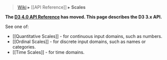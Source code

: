 > [Wiki](Home) ▸ [[API Reference]] ▸ **Scales**

**The [D3 4.0 API Reference](https://github.com/d3/d3/blob/master/API.md) has moved. This page describes the D3 3.x API.**

See one of:

* [[Quantitative Scales]] - for continuous input domains, such as numbers.
* [[Ordinal Scales]] - for discrete input domains, such as names or categories.
* [[Time Scales]] - for time domains.
